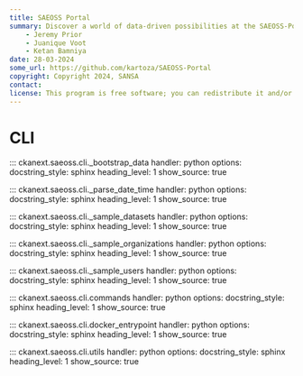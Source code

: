 ```yaml
---
title: SAEOSS Portal
summary: Discover a world of data-driven possibilities at the SAEOSS-Portal, where information converges to empower data sharing and decision-making.
    - Jeremy Prior
    - Juanique Voot
    - Ketan Bamniya
date: 28-03-2024
some_url: https://github.com/kartoza/SAEOSS-Portal
copyright: Copyright 2024, SANSA
contact:
license: This program is free software; you can redistribute it and/or modify it under the terms of the GNU Affero General Public License as published by the Free Software Foundation; either version 3 of the License, or (at your option) any later version.
---
```


# CLI

::: ckanext.saeoss.cli._bootstrap_data
    handler: python
    options:
        docstring_style: sphinx
        heading_level: 1
        show_source: true



::: ckanext.saeoss.cli._parse_date_time
    handler: python
    options:
        docstring_style: sphinx
        heading_level: 1
        show_source: true



::: ckanext.saeoss.cli._sample_datasets
    handler: python
    options:
        docstring_style: sphinx
        heading_level: 1
        show_source: true


::: ckanext.saeoss.cli._sample_organizations
    handler: python
    options:
        docstring_style: sphinx
        heading_level: 1
        show_source: true


::: ckanext.saeoss.cli._sample_users
    handler: python
    options:
        docstring_style: sphinx
        heading_level: 1
        show_source: true


::: ckanext.saeoss.cli.commands
    handler: python
    options:
        docstring_style: sphinx
        heading_level: 1
        show_source: true


::: ckanext.saeoss.cli.docker_entrypoint
    handler: python
    options:
        docstring_style: sphinx
        heading_level: 1
        show_source: true


::: ckanext.saeoss.cli.utils
    handler: python
    options:
        docstring_style: sphinx
        heading_level: 1
        show_source: true
